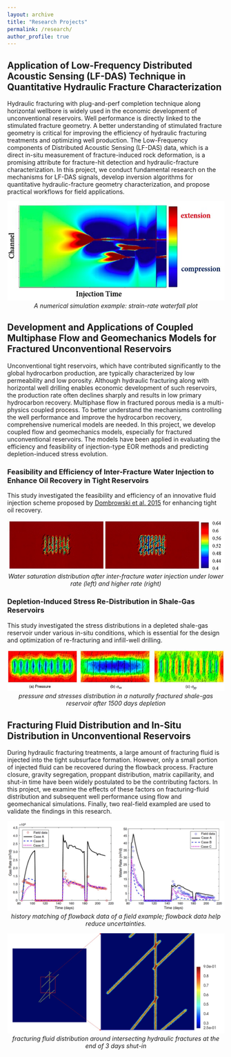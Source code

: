 ```yaml
---
layout: archive
title: "Research Projects"
permalink: /research/
author_profile: true
---
```


## Application of Low-Frequency Distributed Acoustic Sensing (LF-DAS) Technique in Quantitative Hydraulic Fracture Characterization

Hydraulic fracturing with plug-and-perf completion technique along horizontal wellbore is widely used in the economic development of unconventional reservoirs. Well performance is directly linked to the stimulated fracture geometry. 
A better understanding of stimulated fracture geometry is critical for improving the efficiency of hydraulic fracturing treatments and optimizing well production. The Low-Frequency components of Distributed Acoustic Sensing (LF-DAS) data, 
which is a direct in-situ measurement of fracture-induced rock deformation, is a promising attribute for fracture-hit detection and hydraulic-fracture characterization. In this project, we conduct fundamental research on the mechanisms for 
LF-DAS signals, develop inversion algorithms for quantitative hydraulic-fracture geometry characterization, and propose practical workflows for field applications.

<p align="center">
  <img src="../images/waterfall_plot.jpg" />
  <br>
  <em> A numerical simulation example: strain-rate waterfall plot</em>
</p>

## Development and Applications of Coupled Multiphase Flow and Geomechanics Models for Fractured Unconventional Reservoirs

Unconventional tight reservoirs, which have contributed significantly to the global hydrocarbon production, are typically characterized by low permeability and low porosity. Although hydraulic fracturing along with horizontal well drilling enables
economic development of such reservoirs, the production rate often declines sharply and results in low primary hydrocarbon recovery. Multiphase flow in fractured porous media is a multi-physics coupled process. To better understand the mechanisms 
controlling the well performance and improve the hydrocarbon recovery, comprehensive numerical models are needed. In this project, we develop coupled flow and geomechanics models, especially for fractured unconventional reservoirs. The models have been
applied in evaluating the efficiency and feasibility of injection-type EOR methods and predicting depletion-induced stress evolution.

### Feasibility and Efficiency of Inter-Fracture Water Injection to Enhance Oil Recovery in Tight Reservoirs
This study investigated the feasibility and efficiency of an innovative fluid injection scheme proposed by [Dombrowski et al. 2015](https://patents.google.com/patent/US20130228337) for enhancing tight oil recovery.

<p align="center">
  <img src="../images/FluidInjection.tif" />
  <br>
  <em> Water saturation distribution after inter-fracture water injection under lower rate (left) and higher rate (right)</em>
</p>

### Depletion-Induced Stress Re-Distribution in Shale-Gas Reservoirs
This study investigated the stress distributions in a depleted shale-gas reservoir under various in-situ conditions, which is essential for the design and optimization of re-fracturing and infill-well drilling.

<p align="center">
  <img src="../images/stress.tif" />
  <br>
  <em> pressure and stresses distribution in a naturally fractured shale-gas reservoir after 1500 days depletion</em>
</p>


## Fracturing Fluid Distribution and In-Situ Distribution in Unconventional Reservoirs
During hydraulic fracturing treatments, a large amount of fracturing fluid is injected into the tight subsurface formation. However, only a small portion of injected fluid can be recovered during the flowback process. Fracture closure, gravity segregation,
proppant distribution, matrix capillarity, and shut-in time have been widely postulated to be the contributing factors. In this project, we examine the effects of these factors on fracturing-fluid distribution and subsequent well performance using
flow and geomechanical simulations. Finally, two real-field exampled are used to validate the findings in this research. 

<p align="center">
  <img src="../images/flowback.png" />
  <br>
  <em> history matching of flowback data of a field example; flowback data help reduce uncertainties. </em>
</p>


<p align="center">
  <img src="../images/fluid_distribution.png" />
  <br>
  <em> fracturing fluid distribution around intersecting hydraulic fractures at the end of 3 days shut-in</em>
</p>



